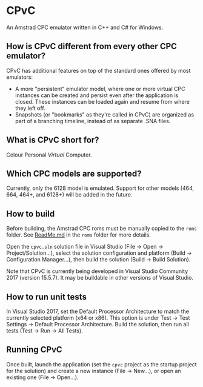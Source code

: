 # CPvC

An Amstrad CPC emulator written in C++ and C# for Windows.

## How is CPvC different from every other CPC emulator?

CPvC has additional features on top of the standard ones offered by most emulators:

* A more "persistent" emulator model, where one or more virtual CPC instances can be created and persist even after the application is closed. These instances can be loaded again and resume from where they left off.
* Snapshots (or "bookmarks" as they're called in CPvC) are organized as part of a branching timeline, instead of as separate .SNA files. 

## What is CPvC short for?

Colour Personal *Virtual* Computer.

## Which CPC models are supported?

Currently, only the 6128 model is emulated. Support for other models (464, 664, 464+, and 6128+) will be added in the future.

## How to build

Before building, the Amstrad CPC roms must be manually copied to the `roms` folder. See [ReadMe.md](roms/ReadMe.md) in the `roms` folder for more details.

Open the `cpvc.sln` solution file in Visual Studio (File -> Open -> Project/Solution...), select the solution configuration and platform (Build -> Configuration Manager...), then build the solution (Build -> Build Solution).

Note that CPvC is currently being developed in Visual Studio Community 2017 (version 15.5.7). It may be buildable in other versions of Visual Studio.

## How to run unit tests

In Visual Studio 2017, set the Default Processor Architecture to match the currently selected platform (x64 or x86). This option is under Test -> Test Settings -> Default Processor Architecture. Build the solution, then run all tests (Test -> Run -> All Tests).

## Running CPvC

Once built, launch the application (set the `cpvc` project as the startup project for the solution) and create a new instance (File -> New...), or open an existing one (File -> Open...).

